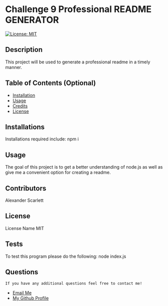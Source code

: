 # Challenge 9 Professional README GENERATOR

  [![License: MIT](https://img.shields.io/badge/License-MIT-yellow.svg)](https://opensource.org/licenses/MIT) 

 ## Description
  This project will be used to generate a professional readme in a timely manner.
  
  ## Table of Contents (Optional)
  
  - [Installation](#installation)
  - [Usage](#usage)
  - [Credits](#credits)
  - [License](#license)
  
  ## Installations
  Installations required include:
 npm i

  
  ## Usage
  
 The goal of this project is to get a better understanding of node.js as well as give me a convenient option for creating a readme.
      
  
  ## Contributors
  
  Alexander Scarlett
  
  
 ## License

 License Name MIT
  
  ## Tests
  To test this program please do the following:
node index.js
  
## Questions
    If you have any additional questions feel free to contact me!
  <ul>
       <li> <a href='mailto://undefined?subject="contact me&body"="hi" '> Email Me </a> </li>
        <li> <a href='https://github.com/undefined'> My Github Profile </a> </li>
    </ul>
